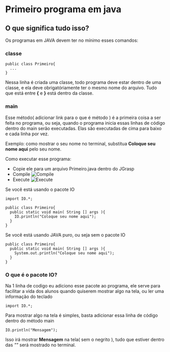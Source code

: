 # Primeiro programa em java

## O que significa tudo isso?
Os programas em JAVA devem ter no mínimo esses comandos:

### classe
```
public class Primeiro{
  ...
}
```

Nessa linha é criada uma classe, todo programa deve estar dentro de uma classe, e ela deve obrigatóriamente ter o mesmo nome do arquivo.
Tudo que está entre **{** e **}** está dentro da classe.

### main

Esse método( adicionar link para o que é método ) é a primeira coisa a ser feita no programa, ou seja, quando o programa inicia essas linhas de código dentro do main serão executadas. Elas são executadas de cima para baixo e cada linha por vez.

Exemplo: como mostrar o seu nome no terminal, substitua **Coloque seu nome aqui** pelo seu nome.

Como executar esse programa:
* Copie ele para um arquivo Primeiro.java dentro do JGrasp
* Compile ![Compile](http://url/to/img.png)
* Execute ![Execute](http://url/to/img.png)

Se você está usando o pacote IO
```
import IO.*;

public class Primeiro{
  public static void main( String [] args ){
    IO.println("Coloque seu nome aqui");
  }
}
```

Se você está usando JAVA puro, ou seja sem o pacote IO
```
public class Primeiro{
  public static void main( String [] args ){
    System.out.println("Coloque seu nome aqui");
  }
}
```

### O que é o pacote IO?

Na 1 linha de codigo eu adiciono esse pacote ao programa, ele serve para facilitar a vida dos alunos quando quiserem mostrar algo na tela, ou ler uma informação do teclado

```
import IO.*;
```

Para mostrar algo na tela é simples, basta adicionar essa linha de código dentro do método main

```
IO.println("Mensagem");
```

Isso irá mostrar **Mensagem** na tela( sem o negrito ), tudo que estiver dentro das *""* será mostrado no terminal.
